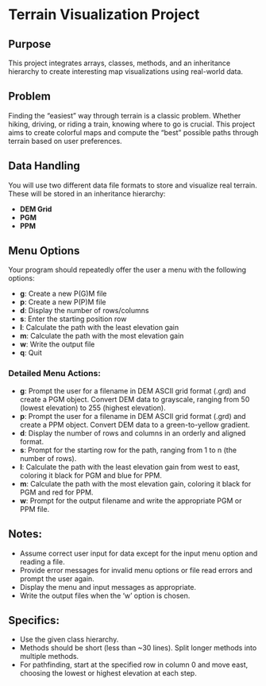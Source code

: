 # Terrain Visualization Project

## Purpose
This project integrates arrays, classes, methods, and an inheritance hierarchy to create interesting map visualizations using real-world data.

## Problem
Finding the “easiest” way through terrain is a classic problem. Whether hiking, driving, or riding a train, knowing where to go is crucial. This project aims to create colorful maps and compute the “best” possible paths through terrain based on user preferences.

## Data Handling
You will use two different data file formats to store and visualize real terrain. These will be stored in an inheritance hierarchy:
- **DEM Grid**
- **PGM**
- **PPM**

## Menu Options
Your program should repeatedly offer the user a menu with the following options:
- **g**: Create a new P(G)M file
- **p**: Create a new P(P)M file
- **d**: Display the number of rows/columns
- **s**: Enter the starting position row
- **l**: Calculate the path with the least elevation gain
- **m**: Calculate the path with the most elevation gain
- **w**: Write the output file
- **q**: Quit

### Detailed Menu Actions:
- **g**: Prompt the user for a filename in DEM ASCII grid format (.grd) and create a PGM object. Convert DEM data to grayscale, ranging from 50 (lowest elevation) to 255 (highest elevation).
- **p**: Prompt the user for a filename in DEM ASCII grid format (.grd) and create a PPM object. Convert DEM data to a green-to-yellow gradient.
- **d**: Display the number of rows and columns in an orderly and aligned format.
- **s**: Prompt for the starting row for the path, ranging from 1 to n (the number of rows).
- **l**: Calculate the path with the least elevation gain from west to east, coloring it black for PGM and blue for PPM.
- **m**: Calculate the path with the most elevation gain, coloring it black for PGM and red for PPM.
- **w**: Prompt for the output filename and write the appropriate PGM or PPM file.

## Notes:
- Assume correct user input for data except for the input menu option and reading a file.
- Provide error messages for invalid menu options or file read errors and prompt the user again.
- Display the menu and input messages as appropriate.
- Write the output files when the ‘w’ option is chosen.

## Specifics:
- Use the given class hierarchy.
- Methods should be short (less than ~30 lines). Split longer methods into multiple methods.
- For pathfinding, start at the specified row in column 0 and move east, choosing the lowest or highest elevation at each step.
